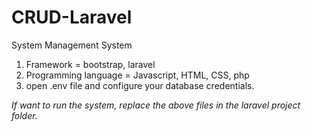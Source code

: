 # CRUD-Laravel

System Management System 
1. Framework = bootstrap, laravel 
2. Programming language = Javascript, HTML, CSS, php
3. open .env file and configure your database credentials.

*If want to run the system, replace the above files in the laravel project folder.*
